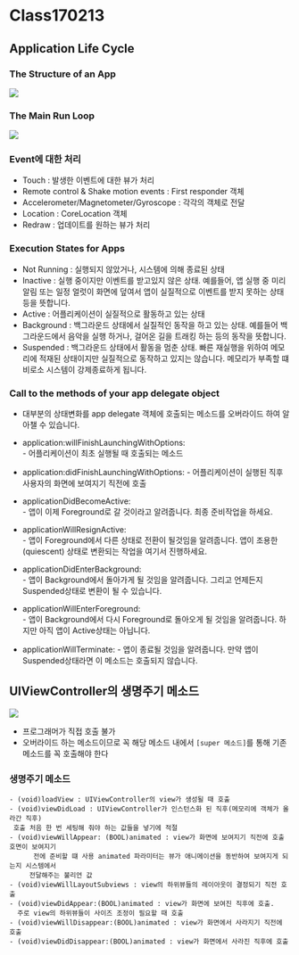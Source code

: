 # Class170213
## Application Life Cycle

### The Structure of an App

![](https://s3.ap-northeast-2.amazonaws.com/opentutorials-user-file/module/327/1262.png)

### The Main Run Loop

![](http://img.it610.com/image/product/2de91565093446368c26ffd22bec0a75.jpg)


### Event에 대한 처리

* Touch : 발생한 이벤트에 대한 뷰가 처리
* Remote control & Shake motion events : First responder 객체 
* Accelerometer/Magnetometer/Gyroscope : 각각의 객체로 전달
* Location : CoreLocation 객체
* Redraw : 업데이트를 원하는 뷰가 처리

### Execution States for Apps
* Not Running : 실행되지 않았거나, 시스템에 의해 종료된 상태
* Inactive : 실행 중이지만 이벤트를 받고있지 않은 상태. 예를들어, 앱 실행 중 미리알림 또는 일정 얼럿이 화면에 덮여서 앱이 실질적으로 이벤트를 받지 못하는 상태 등을 뜻합니다.
* Active : 어플리케이션이 실질적으로 활동하고 있는 상태
* Background : 백그라운드 상태에서 실질적인 동작을 하고 있는 상태. 예를들어 백그라운드에서 음악을 실행 하거나, 걸어온 길을 트래킹 하는 등의 동작을 뜻합니다.
* Suspended : 백그라운드 상태에서 활동을 멈춘 상태. 빠른 재실행을 위하여 메모리에 적재된 상태이지만 실질적으로 동작하고 있지는 않습니다. 메모리가 부족할 떄 비로소 시스템이 강제종료하게 됩니다.

### Call to the methods of your app delegate object

* 대부분의 상태변화를 app delegate 객체에 호출되는 메소드를 오버라이드 하여 알아챌 수 있습니다.

* application:willFinishLaunchingWithOptions:   
	       - 어플리케이션이 최초 실행될 때 호출되는 메소드
* application:didFinishLaunchingWithOptions:
          - 어플리케이션이 실행된 직후 사용자의 화면에 보여지기 직전에 호출
* applicationDidBecomeActive:   
         - 앱이 이제 Foreground로 갈 것이라고 알려줍니다. 최종 준비작업을 하세요.
* applicationWillResignActive:    
         - 앱이 Foreground에서 다른 상태로 전환이 될것임을 알려줍니다. 앱이 조용한(quiescent) 상태로 변환되는 작업을 여기서 진행하세요.
* applicationDidEnterBackground:   
         - 앱이 Background에서 돌아가게 될 것임을 알려줍니다. 그리고 언제든지 Suspended상태로 변환이 될 수 있습니다.
* applicationWillEnterForeground:   
         - 앱이 Background에서 다시 Foreground로 돌아오게 될 것임을 알려줍니다. 하지만 아직 앱이 Active상태는 아닙니다.
* applicationWillTerminate:
         - 앱이 종료될 것임을 알려줍니다. 만약 앱이 Suspended상태라면 이 메소드는 호출되지 않습니다.

         
## UIViewController의 생명주기 메소드

![](https://docs-assets.developer.apple.com/published/f06f30fa63/UIViewController_Class_Reference_2x_ddcaa00c-87d8-4c85-961e-ccfb9fa4aac2.png)


* 프로그래머가 직접 호출 불가
* 오버라이드 하는 메소드이므로 꼭 해당 메소드 내에서 `[super 메소드]`를 통해 기존 메소드를 꼭 호출해야 한다

### 생명주기 메소드
```
- (void)loadView : UIViewController의 view가 생성될 때 호출
- (void)viewDidLoad : UIViewController가 인스턴스화 된 직후(메모리에 객체가 올라간 직후)
 호출 처음 한 번 세팅해 줘야 하는 값들을 넣기에 적절
- (void)viewWillAppear: (BOOL)animated : view가 화면에 보여지기 직전에 호출 호면이 보여지기
      전에 준비할 떄 사용 animated 파라미터는 뷰가 애니메이션을 동반하여 보여지게 되는지 시스템에서 
     전달해주는 불리언 값
- (void)viewWillLayoutSubviews : view의 하위뷰들의 레이아웃이 결정되기 직전 호출
- (void)viewDidAppear:(BOOL)animated : view가 화면에 보여진 직후에 호출. 
  주로 view의 하위뷰들이 사이즈 조정이 필요할 때 호출
- (void)viewWillDisappear:(BOOL)animated : view가 화면에서 사라지기 직전에 호출
- (void)viewDidDisappear:(BOOL)animated : view가 화면에서 사라진 직후에 호출
```